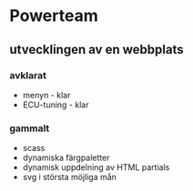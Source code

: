# Powerteam

## utvecklingen av en webbplats

### avklarat
* menyn - klar
* ECU-tuning - klar

### gammalt

* scass
* dynamiska färgpaletter
* dynamisk uppdelning av HTML partials
* svg i största möjliga mån
